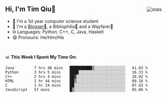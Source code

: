 <p>
<img src="https://github-readme-stats.vercel.app/api?username=qyxtim&show_icons=true" alt="stats" align="right" style="padding-top:20px"/>
</p>

## Hi, I'm Tim Qiu👋

- 🔭 I'm a 1st year computer science student
- 🌱 I'm a [Blogger](https://blog.blinkstar.cn)📝, a Bibliophilia📕 and a Wayfarer🚶
- 🌐 Languages: Python, C++, C, Java, Haskell
- 😄 Pronouns: He/Him/His

<br>

📊 **This Week I Spent My Time On:**
<!--START_SECTION:waka-->

```text
Java         7 hrs 46 mins   ██████████▒░░░░░░░░░░░░░░   41.03 %
Python       3 hrs 5 mins    ████░░░░░░░░░░░░░░░░░░░░░   16.33 %
C++          2 hrs 4 mins    ██▓░░░░░░░░░░░░░░░░░░░░░░   10.92 %
HTML         1 hr 44 mins    ██▒░░░░░░░░░░░░░░░░░░░░░░   09.16 %
C            1 hr 24 mins    ██░░░░░░░░░░░░░░░░░░░░░░░   07.43 %
JavaScript   57 mins         █▒░░░░░░░░░░░░░░░░░░░░░░░   05.06 %
```

<!--END_SECTION:waka-->
